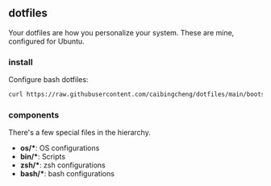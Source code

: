 ## dotfiles

Your dotfiles are how you personalize your system. These are mine, configured for Ubuntu.

### install

Configure bash dotfiles:

```bash
curl https://raw.githubusercontent.com/caibingcheng/dotfiles/main/bootstrap | bash -s bash
```

### components

There's a few special files in the hierarchy.

- **os/\***: OS configurations
- **bin/\***: Scripts
- **zsh/\***: zsh configurations
- **bash/\***: bash configurations
